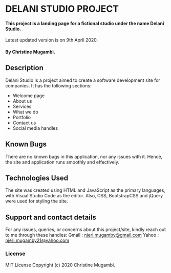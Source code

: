 # DELANI STUDIO PROJECT

#### This project is a landing page for a fictional studio under the name Delani Studio.

Latest updated version is on 9th April 2020.

#### By Christine Mugambi.

## Description

Delani Studio is a project aimed to create a software development site for companies. It has the following sections:

- Welcome page
- About us
- Services
- What we do
- Portfolio
- Contact us
- Social media handles

## Known Bugs

There are no known bugs in this application, nor any issues with it. Hence, the site and application runs smoothly and effectively.

## Technologies Used

The site was created using HTML and JavaScript as the primary languages, with Visual Studio Code as the editor. Also, CSS, BootstrapCSS and jQuery were used for styling the site.

## Support and contact details

For any issues, queries, or concerns about this project/site, kindly reach out to me through these handles:
Gmail : njeri.mugamby@gmail.com
Yahoo : njeri.mugamby21@yahoo.com

### License

MIT License
Copyright (c) 2020 Christine Mugambi.
